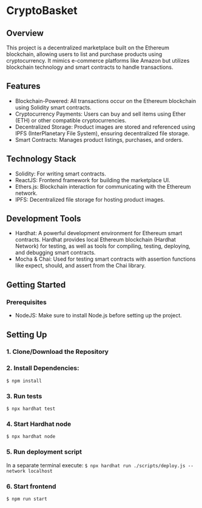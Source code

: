 # CryptoBasket

## Overview
This project is a decentralized marketplace built on the Ethereum blockchain, allowing users to list and purchase products using cryptocurrency. It mimics e-commerce platforms like Amazon but utilizes blockchain technology and smart contracts to handle transactions.

## Features
- Blockchain-Powered: All transactions occur on the Ethereum blockchain using Solidity smart contracts.
- Cryptocurrency Payments: Users can buy and sell items using Ether (ETH) or other compatible cryptocurrencies.
- Decentralized Storage: Product images are stored and referenced using IPFS (InterPlanetary File System), ensuring decentralized file storage.
- Smart Contracts: Manages product listings, purchases, and orders.

## Technology Stack
- Solidity: For writing smart contracts.
- ReactJS: Frontend framework for building the marketplace UI.
- Ethers.js: Blockchain interaction for communicating with the Ethereum network.
- IPFS: Decentralized file storage for hosting product images.

## Development Tools
- Hardhat: A powerful development environment for Ethereum smart contracts. Hardhat provides local Ethereum blockchain (Hardhat Network) for testing, as well as tools for compiling, testing, deploying, and debugging smart contracts.
- Mocha & Chai: Used for testing smart contracts with assertion functions like expect, should, and assert from the Chai library.

## Getting Started
### Prerequisites
- NodeJS: Make sure to install Node.js before setting up the project.

## Setting Up
### 1. Clone/Download the Repository

### 2. Install Dependencies:
`$ npm install`

### 3. Run tests
`$ npx hardhat test`

### 4. Start Hardhat node
`$ npx hardhat node`

### 5. Run deployment script
In a separate terminal execute:
`$ npx hardhat run ./scripts/deploy.js --network localhost`

### 6. Start frontend
`$ npm run start`
